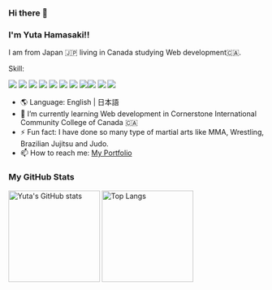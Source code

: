 ### Hi there 👋
### I'm Yuta Hamasaki!! 
I am from Japan 🇯🇵 living in Canada studying Web development🇨🇦.

Skill:

![](https://img.shields.io/badge/JavaScript-F7DF1E?style=for-the-badge&logo=javascript&logoColor=black)
![](https://img.shields.io/badge/React-20232A?style=for-the-badge&logo=react&logoColor=61DAFB)
![](https://img.shields.io/badge/next.js-000000?style=for-the-badge&logo=nextdotjs&logoColor=white)
 <img src="https://img.shields.io/badge/Node%20js-339933?style=for-the-badge&logo=nodedotjs&logoColor=white" />
![](https://img.shields.io/badge/tailwindcss-0081CB?style=for-the-badge&logo=material-ui&logoColor=white)
<img src="https://img.shields.io/badge/Material%20UI-007FFF?style=for-the-badge&logo=mui&logoColor=white"/>
![](https://img.shields.io/badge/Bootstrap-563D7C?style=for-the-badge&logo=bootstrap&logoColor=white)
<img src="https://img.shields.io/badge/MongoDB-4EA94B?style=for-the-badge&logo=mongodb&logoColor=white"/><img src="  https://img.shields.io/badge/MySQL-005C84?style=for-the-badge&logo=mysql&logoColor=white"> <img src="https://img.shields.io/badge/Vercel-000000?style=for-the-badge&logo=vercel&logoColor=white"/>
<img src="https://img.shields.io/badge/Vercel-000000?style=for-the-badge&logo=postgresql&logoColor=blue"/>

- 🌎 Language: English | 日本語 
- 🌱 I’m currently learning Web development in Cornerstone International Community College of Canada 🇨🇦
- ⚡ Fun fact: I have done so many type of martial arts like MMA, Wrestling, Brazilian Jujitsu and Judo.
- 📫 How to reach me: [My Portfolio](https://yuta-hamasaki.vercel.app)

### My GitHub Stats
<div align="left"> 
  <img src="https://github-readme-stats.vercel.app/api?username=yuta-hamasaki&show_icons=true&hide=&count_private=true&hide_border=true&show_icons=true&theme=tokyonight" alt="Yuta's GitHub stats" height="180px"　/>
  <img alt="Top Langs" height="180px" src="https://github-readme-stats.vercel.app/api/top-langs/?username=yuta-hamasaki&layout=compact&count_private=true&show_icons=true&theme=tokyonight" />
</div>
